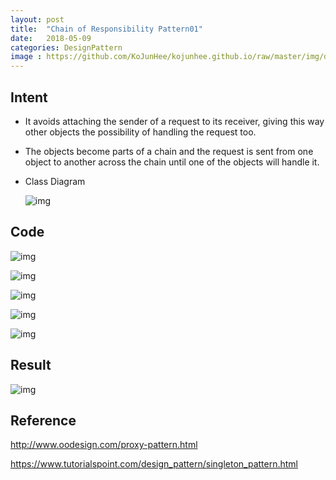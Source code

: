 ```yaml
---
layout: post
title:  "Chain of Responsibility Pattern01"
date:   2018-05-09
categories: DesignPattern
image : https://github.com/KoJunHee/kojunhee.github.io/raw/master/img/dpci.png
---
```


## Intent

- It avoids attaching the sender of a request to its receiver, giving this way other objects the possibility of handling the request too.
- The objects become parts of a chain and the request is sent from one object to another across the chain until one of the objects will handle it.

- Class Diagram

  ![img](https://github.com/KoJunHee/kojunhee.github.io/raw/master/img/corUML.png)

## Code

![img](https://github.com/KoJunHee/kojunhee.github.io/raw/master/img/cor01.png)

![img](https://github.com/KoJunHee/kojunhee.github.io/raw/master/img/cor02.png)

![img](https://github.com/KoJunHee/kojunhee.github.io/raw/master/img/cor03.png)

![img](https://github.com/KoJunHee/kojunhee.github.io/raw/master/img/cor04.png)

![img](https://github.com/KoJunHee/kojunhee.github.io/raw/master/img/cor05.png)

## Result

![img](https://github.com/KoJunHee/kojunhee.github.io/raw/master/img/cor06.png)

## Reference

<http://www.oodesign.com/proxy-pattern.html>

<https://www.tutorialspoint.com/design_pattern/singleton_pattern.html>




